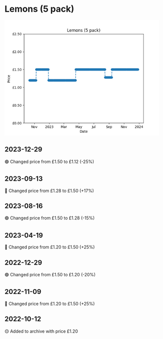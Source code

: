 # Lemons (5 pack)
![](charts/product-47305011.png)
## 2023-12-29
🟢 Changed price from £1.50 to £1.12 (-25%)
## 2023-09-13
🔴 Changed price from £1.28 to £1.50 (+17%)
## 2023-08-16
🟢 Changed price from £1.50 to £1.28 (-15%)
## 2023-04-19
🔴 Changed price from £1.20 to £1.50 (+25%)
## 2022-12-29
🟢 Changed price from £1.50 to £1.20 (-20%)
## 2022-11-09
🔴 Changed price from £1.20 to £1.50 (+25%)
## 2022-10-12
🟡 Added to archive with price £1.20